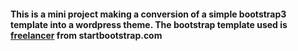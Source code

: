 #### This is a mini project making a conversion of a simple bootstrap3 template into a wordpress theme. The bootstrap template used is [freelancer](http://startbootstrap.com/template-overviews/freelancer/) from startbootstrap.com
